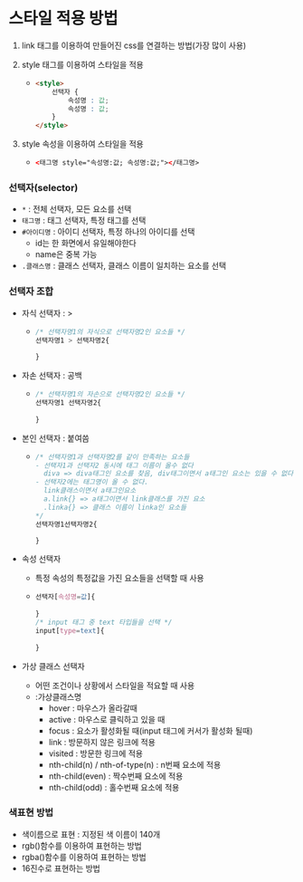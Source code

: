 # 스타일 적용 방법

1. link 태그를 이용하여 만들어진 css를 연결하는 방법(가장 많이 사용)

2. style 태그를 이용하여 스타일을 적용

   * ```html
     <style>
         선택자 {
             속성명 : 값;
             속성명 : 값;
         }
     </style>
     ```

3. style 속성을 이용하여 스타일을 적용

   * ```html
     <태그명 style="속성명:값; 속성명:값;"></태그명>
     ```

     

### 선택자(selector)

* `*`  : 전체 선택자, 모든 요소를 선택
* `태그명` : 태그 선택자, 특정 태그를 선택
* `#아이디명` : 아이디 선택자, 특정 하나의 아이디를 선택
  * id는 한 화면에서 유일해야한다
  * name은 중복 가능
* `.클래스명` : 클래스 선택자, 클래스 이름이 일치하는 요소를 선택

### 선택자 조합

* 자식 선택자 : >

  * ```css
    /* 선택자명1의 자식으로 선택자명2인 요소들 */
    선택자명1 > 선택자명2{
        
    }
    ```

* 자손 선택자 : 공백

  * ```css
    /* 선택자명1의 자손으로 선택자명2인 요소들 */
    선택자명1 선택자명2{
        
    }
    ```

* 본인 선택자 : 붙여씀

  * ```css
    /* 선택자명1과 선택자명2를 같이 만족하는 요소들 
    - 선택자1과 선택자2 동시에 태그 이름이 올수 없다
      diva => diva태그인 요소를 찾음, div태그이면서 a태그인 요소는 있을 수 없다
    - 선택자2에는 태그명이 올 수 없다.
      link클래스이면서 a태그인요소
      a.link{} => a태그이면서 link클래스를 가진 요소
      .linka{} => 클래스 이름이 linka인 요소들
    */
    선택자명1선택자명2{
    
    }
    ```

* 속성 선택자

  * 특정 속성의 특정값을 가진 요소들을 선택할 때 사용

  * ```css
    선택자[속성명=값]{
        
    }
    /* input 태그 중 text 타입들을 선택 */
    input[type=text]{
        
    }
    ```

* 가상 클래스 선택자
  * 어떤 조건이나 상황에서 스타일을 적요할 때 사용
  * :가상클래스명
    * hover : 마우스가 올라갈때
    * active : 마우스로 클릭하고 있을 때
    * focus : 요소가 활성화될 때(input 태그에 커서가 활성화 될때)
    * link : 방문하지 않은 링크에 적용
    * visited : 방문한 링크에 적용
    * nth-child(n) / nth-of-type(n) : n번째 요소에 적용
    * nth-child(even) : 짝수번째 요소에 적용
    * nth-child(odd) : 홀수번째 요소에 적용

### 색표현 방법

* 색이름으로 표현 : 지정된 색 이름이 140개
* rgb()함수를 이용하여 표현하는 방법
* rgba()함수를 이용하여 표현하는 방법
* 16진수로 표현하는 방법